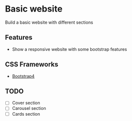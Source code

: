 # Basic website

Build a basic website with different sections

## Features

- Show a responsive website with some bootstrap features

## CSS Frameworks

- [Bootstrap4](https://v4-alpha.getbootstrap.com/)

## TODO

- [ ] Cover section
- [ ] Carousel section
- [ ] Cards section
